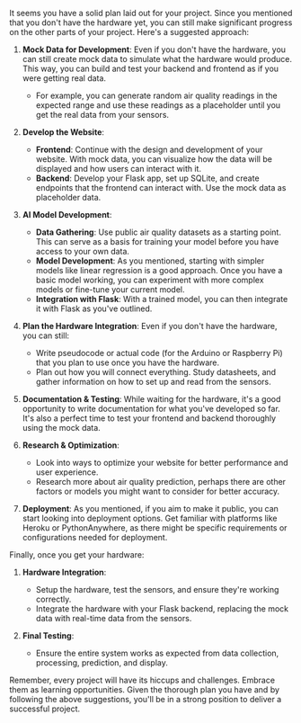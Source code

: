 It seems you have a solid plan laid out for your project. Since you mentioned that you don't have the hardware yet, you can still make significant progress on the other parts of your project. Here's a suggested approach:

1. **Mock Data for Development**: Even if you don't have the hardware, you can still create mock data to simulate what the hardware would produce. This way, you can build and test your backend and frontend as if you were getting real data. 
    - For example, you can generate random air quality readings in the expected range and use these readings as a placeholder until you get the real data from your sensors.
  
2. **Develop the Website**:
    - **Frontend**: Continue with the design and development of your website. With mock data, you can visualize how the data will be displayed and how users can interact with it.
    - **Backend**: Develop your Flask app, set up SQLite, and create endpoints that the frontend can interact with. Use the mock data as placeholder data.

3. **AI Model Development**:
    - **Data Gathering**: Use public air quality datasets as a starting point. This can serve as a basis for training your model before you have access to your own data.
    - **Model Development**: As you mentioned, starting with simpler models like linear regression is a good approach. Once you have a basic model working, you can experiment with more complex models or fine-tune your current model.
    - **Integration with Flask**: With a trained model, you can then integrate it with Flask as you've outlined.

4. **Plan the Hardware Integration**: Even if you don't have the hardware, you can still:
    - Write pseudocode or actual code (for the Arduino or Raspberry Pi) that you plan to use once you have the hardware.
    - Plan out how you will connect everything. Study datasheets, and gather information on how to set up and read from the sensors.

5. **Documentation & Testing**: While waiting for the hardware, it's a good opportunity to write documentation for what you've developed so far. It's also a perfect time to test your frontend and backend thoroughly using the mock data.

6. **Research & Optimization**:
    - Look into ways to optimize your website for better performance and user experience.
    - Research more about air quality prediction, perhaps there are other factors or models you might want to consider for better accuracy.

7. **Deployment**: As you mentioned, if you aim to make it public, you can start looking into deployment options. Get familiar with platforms like Heroku or PythonAnywhere, as there might be specific requirements or configurations needed for deployment.

Finally, once you get your hardware:

1. **Hardware Integration**: 
    - Setup the hardware, test the sensors, and ensure they're working correctly.
    - Integrate the hardware with your Flask backend, replacing the mock data with real-time data from the sensors.

2. **Final Testing**: 
    - Ensure the entire system works as expected from data collection, processing, prediction, and display.

Remember, every project will have its hiccups and challenges. Embrace them as learning opportunities. Given the thorough plan you have and by following the above suggestions, you'll be in a strong position to deliver a successful project.
